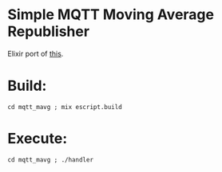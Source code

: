 # Simple MQTT Moving Average Republisher

Elixir port of [this](https://github.com/aslakjohansen/sdu-iot-mqtt-mavg).

# Build:

```shell
cd mqtt_mavg ; mix escript.build
```

# Execute:

```shell
cd mqtt_mavg ; ./handler 
```


